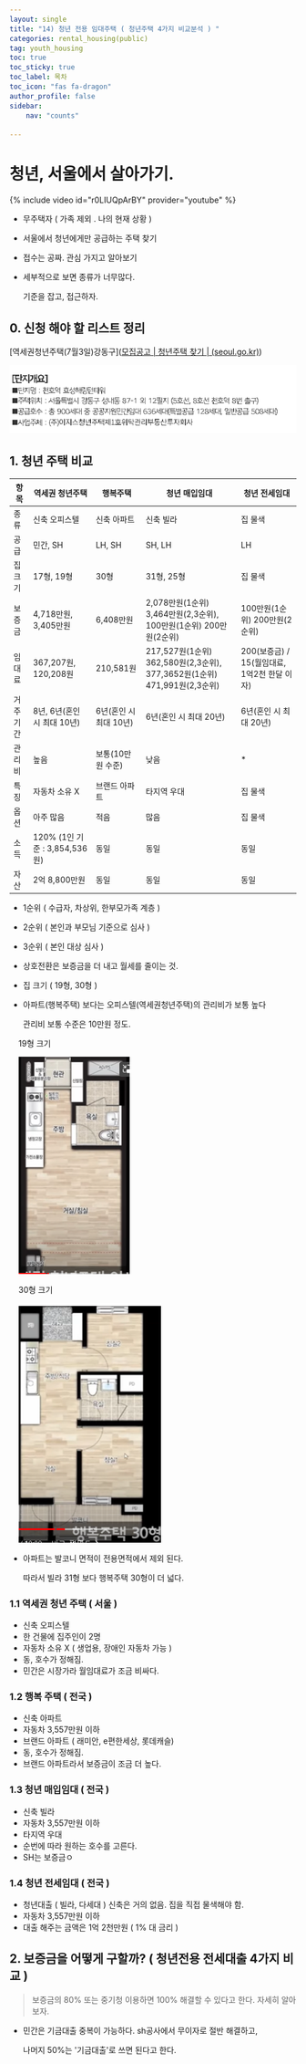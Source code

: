 ```yaml
---
layout: single
title: "14) 청년 전용 임대주택 ( 청년주택 4가지 비교분석 ) "
categories: rental_housing(public)
tag: youth_housing
toc: true
toc_sticky: true
toc_label: 목차
toc_icon: "fas fa-dragon"
author_profile: false
sidebar:
    nav: "counts"

---
```


# 청년, 서울에서 살아가기.

{% include video id="r0LIUQpArBY" provider="youtube" %}

- 무주택자 ( 가족 제외 . 나의 현재 상황 )

- 서울에서 청년에게만 공급하는 주택 찾기

- 접수는 공짜. 관심 가지고 알아보기

- 세부적으로 보면 종류가 너무많다. 
  
  기준을 잡고, 접근하자.

## 0. 신청 해야 할 리스트 정리

[역세권청년주택(7월3일)강동구]([모집공고 | 청년주택 찾기 | (seoul.go.kr)](https://soco.seoul.go.kr/youth/bbs/BMSR00015/view.do?boardId=5880&menuNo=400008))

![](../images/2023-07-01-14/2023-07-01-18-47-49-image.png)



## 1. 청년 주택 비교

| 항목   | 역세권 청년주택                  | 행복주택            | 청년  매입임대                                                      | 청년  전세임대                        |
| ---- | ------------------------- | --------------- | ------------------------------------------------------------- | ------------------------------- |
| 종류   | 신축 오피스텔                   | 신축 아파트          | 신축 빌라                                                         | 집 물색                            |
| 공급   | 민간, SH                    | LH, SH          | SH, LH                                                        | LH                              |
| 집 크기 | 17형, 19형                  | 30형             | 31형, 25형                                                      | 집 물색                            |
| 보증금  | 4,718만원, 3,405만원          | 6,408만원         | 2,078만원(1순위) 3,464만원(2,3순위), 100만원(1순위) 200만원(2순위)            | 100만원(1순위) 200만원(2순위)           |
| 임대료  | 367,207원, 120,208원        | 210,581원        | 217,527원(1순위) 362,580원(2,3순위), 377,3652원(1순위) 471,991원(2,3순위) | 200(보증금) / 15(월임대료, 1억2천 한달 이자) |
| 거주기간 | 8년, 6년(혼인 시 최대 10년)       | 6년(혼인 시 최대 10년) | 6년(혼인 시 최대 20년)                                               | 6년(혼인 시 최대 20년)                 |
| 관리비  | 높음                        | 보통(10만원 수준)     | 낮음                                                            | *                               |
| 특징   | 자동차 소유 X                  | 브랜드 아파트         | 타지역 우대                                                        | 집 물색                            |
| 옵션   | 아주 많음                     | 적음              | 많음                                                            | 집 물색                            |
| 소득   | 120% (1인 기준 : 3,854,536원) | 동일              | 동일                                                            | 동일                              |
| 자산   | 2억 8,800만원                | 동일              | 동일                                                            | 동일                              |

- 1순위 ( 수급자, 차상위, 한부모가족 계층 )

- 2순위 ( 본인과 부모님 기준으로 심사 ) 

- 3순위 ( 본인 대상 심사 )

- 상호전환은 보증금을 더 내고 월세를 줄이는 것.

- 집 크기 ( 19형, 30형 )

- 아파트(행복주택) 보다는 오피스텔(역세권청년주택)의 관리비가 보통 높다
  
  관리비 보통 수준은 10만원 정도. 

    19형 크기 

    ![](../images/2023-07-01-14/2023-07-01-17-57-28-image.png)

    30형 크기

    ![](../images/2023-07-01-14/2023-07-01-17-58-20-image.png)

- 아파트는 발코니 면적이 전용면적에서 제외 된다.
  
  따라서 빌라 31형 보다 행복주택 30형이 더 넓다.

### 1.1 역세권 청년 주택 ( 서울 )

- 신축 오피스텔
- 한 건물에 집주인이 2명
- 자동차 소유 X ( 생업용, 장애인 자동차 가능 )
- 동, 호수가 정해짐.
- 민간은 시장가라 월임대료가 조금 비싸다. 

### 1.2 행복 주택 ( 전국 )

- 신축 아파트
- 자동차 3,557만원 이하
- 브랜드 아파트 ( 래미안, e편한세상, 롯데캐슬)
- 동, 호수가 정해짐.
- 브랜드 아파트라서 보증금이 조금 더 높다.

### 1.3 청년 매입임대 ( 전국 )

- 신축 빌라
- 자동차 3,557만원 이하
- 타지역 우대
- 순번에 따라 원하는 호수를 고른다.
- SH는 보증금ㅇ

### 1.4 청년 전세임대 ( 전국 )

- 청년대출 ( 빌라, 다세대 ) 신축은 거의 없음. 집을 직접 물색해야 함.
- 자동차 3,557만원 이하
- 대출 해주는 금액은 1억 2천만원 ( 1% 대 금리 )

## 2. 보증금을 어떻게 구할까? ( 청년전용 전세대출 4가지 비교 )

> 보증금의 80% 또는 중기청 이용하면 100% 해결할 수 있다고 한다. 자세히 알아보자.

- 민간은 기금대출 중복이 가능하다. sh공사에서 무이자로 절반 해결하고,
  
  나머지 50%는 '기금대출'로 쓰면 된다고 한다.
